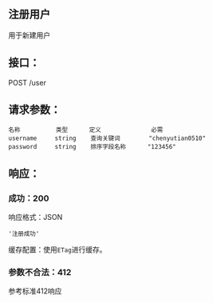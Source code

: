 ## 注册用户

用于新建用户

## 接口：

POST /user

## 请求参数：


    名称			类型		定义				必需		
    username	 string	   查询关键词		"chenyutian0510"				
    password	 string	   排序字段名称	   "123456"  			

## 响应：

### 成功：200

响应格式：JSON

    '注册成功'

缓存配置：使用`ETag`进行缓存。

### 参数不合法：412

参考标准412响应